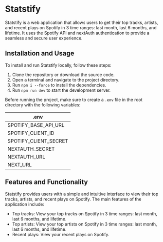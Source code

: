# Statstify

Statstify is a web application that allows users to get their top tracks, artists, and recent plays on Spotify in 3 time ranges: last month, last 6 months, and lifetime. It uses the Spotify API and nextAuth authentication to provide a seamless and secure user experience.

## Installation and Usage

To install and run Statstify locally, follow these steps:

1. Clone the repository or download the source code.
2. Open a terminal and navigate to the project directory.
3. Run `npm i --force` to install the dependencies.
4. Run `npm run dev` to start the development server.

Before running the project, make sure to create a `.env` file in the root directory with the following variables:

| .env |
| ------ |
| SPOTIFY_BASE_API_URL |
| SPOTIFY_CLIENT_ID |
| SPOTIFY_CLIENT_SECRET |
| NEXTAUTH_SECRET |
| NEXTAUTH_URL |
| NEXT_URL |

## Features and Functionality

Statstify provides users with a simple and intuitive interface to view their top tracks, artists, and recent plays on Spotify. The main features of the application include:

- Top tracks: View your top tracks on Spotify in 3 time ranges: last month, last 6 months, and lifetime.
- Top artists: View your top artists on Spotify in 3 time ranges: last month, last 6 months, and lifetime.
- Recent plays: View your recent plays on Spotify.
